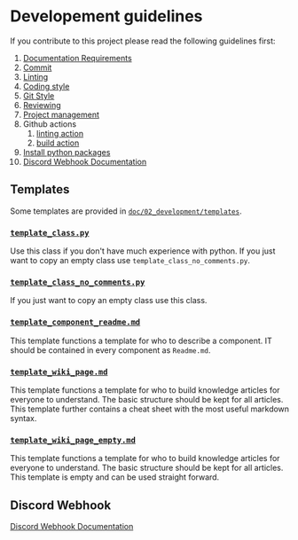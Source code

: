 # Developement guidelines

If you contribute to this project please read the following guidelines first:

1. [Documentation Requirements](./13_documentation_requirements.md)
2. [Commit](./03_commit.md)
3. [Linting](./02_linting.md)
4. [Coding style](./04_coding_style.md)
5. [Git Style](./05_git_workflow.md)
6. [Reviewing](./07_review_guideline.md)
7. [Project management](./08_project_management.md)
8. Github actions
   1. [linting action](./09_linter_action.md)
   2. [build action](./10_build_action.md)
9. [Install python packages](./10_installing_python_packages.md)
10. [Discord Webhook Documentation](./12_discord_webhook.md)

## Templates

Some templates are provided in [`doc/02_development/templates`](./templates).

### [`template_class.py`](./templates/template_class.py)

Use this class if you don't have much experience with python. If you just want to copy an empty class use `template_class_no_comments.py`.

### [`template_class_no_comments.py`](./templates/template_class_no_comments.py)

If you just want to copy an empty class use this class.

### [`template_component_readme.md`](./templates/template_component_readme.md)

This template functions a template for who to describe a component. IT should be contained in every component as `Readme.md`.

### [`template_wiki_page.md`](./templates/template_wiki_page.md)

This template functions a template for who to build knowledge articles for everyone to understand. The basic structure should be kept for all articles. This template further contains a cheat sheet with the most useful markdown syntax.

### [`template_wiki_page_empty.md`](./templates/template_wiki_page_empty.md)

This template functions a template for who to build knowledge articles for everyone to understand. The basic structure should be kept for all articles. This template is empty and can be used straight forward.

## Discord Webhook

[Discord Webhook Documentation](./12_discord_webhook.md)
